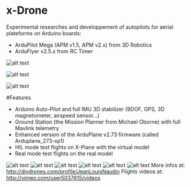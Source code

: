 x-Drone 
=======
Experimental researches and developpement of autopilots for aerial plateforms on Arduino boards:
* ArduPilot Mega (APM v1.5, APM v2.x) from 3D Robotics
* ArduFlyer v2.5.x from RC Timer

![alt text](https://raw.github.com/jlnaudin/x-drone/master/images/calmato_hil_mode2.jpg "The Calmato for X-Plane")

![alt text](https://raw.github.com/jlnaudin/x-drone/master/images/calmato_real_mode1.jpg "The real Calmato tested in flight")

![alt text](https://raw.github.com/jlnaudin/x-drone/master/images/calmato_real_mode2.jpg "The real Calmato tested in flight")

#Features
* Arduino Auto-Pilot and full IMU 3D stabilizer (9DOF, GPS, 3D magnetometer, airspeed sensor...)
* Ground Station (the Mission Planner from Michael Oborne) with full Mavlink telemetry
* Enhanced version of the ArduPlane v2.73 firmware (called Arduplane_273-xp1)
* HIL mode test flights on X-Plane with the virtual model
* Real mode test flights on the real model

![alt text](https://raw.github.com/jlnaudin/x-drone/master/images/calmato_hil_mode1.jpg "The Calmato for X-Plane")
![alt text](https://raw.github.com/jlnaudin/x-drone/master/images/calmato_real_mode3.jpg "The real Calmato tested in flight")
![alt text](https://raw.github.com/jlnaudin/x-drone/master/images/calmato_real_mode4.jpg "The real Calmato tested in flight")
![alt text](https://raw.github.com/jlnaudin/x-drone/master/images/calmato_real_mode5.jpg "The real Calmato tested in flight")
![alt text](https://raw.github.com/jlnaudin/x-drone/master/images/True_Nav.jpg "Real test flight")
![alt text](https://raw.github.com/jlnaudin/x-drone/master/images/ArduFlyerSetup.jpg "ArduFlyer v2.5.2 AP setup")
More infos at: http://diydrones.com/profile/JeanLouisNaudin
Flights videos at: http://vimeo.com/user5037815/videos
